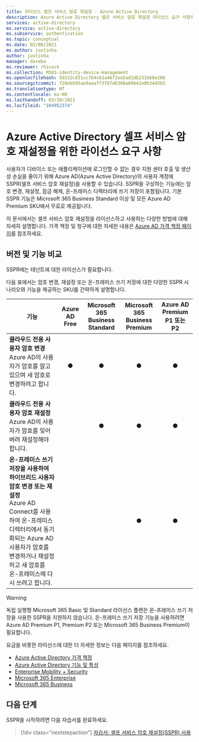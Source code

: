```yaml
---
title: 라이선스 셀프 서비스 암호 재설정 - Azure Active Directory
description: Azure Active Directory 셀프 서비스 암호 재설정 라이선스 요구 사항의 차이점에 대한 자세한 정보
services: active-directory
ms.service: active-directory
ms.subservice: authentication
ms.topic: conceptual
ms.date: 03/08/2021
ms.author: justinha
author: justinha
manager: daveba
ms.reviewer: rhicock
ms.collection: M365-identity-device-management
ms.openlocfilehash: 5d332c831cc764c61a4672ea5ad1db231b68e106
ms.sourcegitcommit: f28ebb95ae9aaaff3f87d8388a09b41e0b3445b5
ms.translationtype: HT
ms.contentlocale: ko-KR
ms.lasthandoff: 03/30/2021
ms.locfileid: "104952374"
---
```

# <a name="licensing-requirements-for-azure-active-directory-self-service-password-reset"></a>Azure Active Directory 셀프 서비스 암호 재설정을 위한 라이선스 요구 사항

사용자가 디바이스 또는 애플리케이션에 로그인할 수 없는 경우 지원 센터 호출 및 생산성 손실을 줄이기 위해 Azure AD(Azure Active Directory)의 사용자 계정에 SSPR(셀프 서비스 암호 재설정)을 사용할 수 있습니다. SSPR을 구성하는 기능에는 암호 변경, 재설정, 잠금 해제, 온-프레미스 디렉터리에 쓰기 저장이 포함됩니다. 기본 SSPR 기능은 Microsoft 365 Business Standard 이상 및 모든 Azure AD Premium SKU에서 무료로 제공됩니다.

이 문서에서는 셀프 서비스 암호 재설정을 라이선스하고 사용하는 다양한 방법에 대해 자세히 설명합니다. 가격 책정 및 청구에 대한 자세한 내용은 [Azure AD 가격 책정 페이지](https://azure.microsoft.com/pricing/details/active-directory/)를 참조하세요.

## <a name="compare-editions-and-features"></a>버전 및 기능 비교

SSPR에는 테넌트에 대한 라이선스가 필요합니다. 

다음 표에서는 암호 변경, 재설정 또는 온-프레미스 쓰기 저장에 대한 다양한 SSPR 시나리오와 기능을 제공하는 SKU를 간략하게 설명합니다.

| 기능 | Azure AD Free | Microsoft 365 Business Standard | Microsoft 365 Business Premium | Azure AD Premium P1 또는 P2 |
| --- |:---:|:---:|:---:|:---:|
| **클라우드 전용 사용자 암호 변경**<br />Azure AD의 사용자가 암호를 알고 있으며 새 암호로 변경하려고 합니다. | ● | ● | ● | ● |
| **클라우드 전용 사용자 암호 재설정**<br />Azure AD의 사용자가 암호를 잊어버려 재설정해야 합니다. | | ● | ● | ● |
| **온-프레미스 쓰기 저장을 사용하여 하이브리드 사용자 암호 변경 또는 재설정**<br />Azure AD Connect를 사용하여 온-프레미스 디렉터리에서 동기화되는 Azure AD 사용자가 암호를 변경하거나 재설정하고 새 암호를 온-프레미스에 다시 쓰려고 합니다. | | | ● | ● |

> [!WARNING]
> 독립 실행형 Microsoft 365 Basic 및 Standard 라이선스 플랜은 온-프레미스 쓰기 저장을 사용한 SSPR을 지원하지 않습니다. 온-프레미스 쓰기 저장 기능을 사용하려면 Azure AD Premium P1, Premium P2 또는 Microsoft 365 Business Premium이 필요합니다.

요금을 비롯한 라이선스에 대한 더 자세한 정보는 다음 페이지를 참조하세요.

* [Azure Active Directory 가격 책정](https://azure.microsoft.com/pricing/details/active-directory/)
* [Azure Active Directory 기능 및 특성](https://www.microsoft.com/cloud-platform/azure-active-directory-features)
* [Enterprise Mobility + Security](https://www.microsoft.com/cloud-platform/enterprise-mobility-security)
* [Microsoft 365 Enterprise](https://www.microsoft.com/microsoft-365/enterprise)
* [Microsoft 365 Business](/office365/servicedescriptions/microsoft-365-service-descriptions/microsoft-365-business-service-description)

## <a name="next-steps"></a>다음 단계

SSPR을 시작하려면 다음 자습서를 완료하세요.

> [!div class="nextstepaction"]
> [자습서: 셀프 서비스 암호 재설정(SSPR) 사용](tutorial-enable-sspr.md)